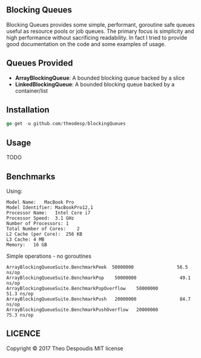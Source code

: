 Blocking Queues
---
Blocking Queues provides some simple, performant, goroutine safe queues useful as resource pools or job queues. 
The primary focus is simplicity and high performance without sacrificing readability. In fact I tried to
provide good documentation on the code and some examples of usage.


## Queues Provided
* **ArrayBlockingQueue**: A bounded blocking queue backed by a slice
* **LinkedBlockingQueue**: A bounded blocking queue backed by a container/list

## Installation
```go
go get -u github.com/theodesp/blockingQueues
```

## Usage
TODO

## Benchmarks
Using:
  ```text
  Model Name:	MacBook Pro
  Model Identifier:	MacBookPro12,1
  Processor Name:	Intel Core i7
  Processor Speed:	3.1 GHz
  Number of Processors:	1
  Total Number of Cores:	2
  L2 Cache (per Core):	256 KB
  L3 Cache:	4 MB
  Memory:	16 GB
```

Simple operations - no goroutines

```text
ArrayBlockingQueueSuite.BenchmarkPeek  50000000                56.5 ns/op
ArrayBlockingQueueSuite.BenchmarkPop    50000000                49.1 ns/op
ArrayBlockingQueueSuite.BenchmarkPopOverflow    50000000                51.3 ns/op
ArrayBlockingQueueSuite.BenchmarkPush   20000000                84.7 ns/op
ArrayBlockingQueueSuite.BenchmarkPushOverflow   20000000                75.3 ns/op
```

## LICENCE
Copyright © 2017 Theo Despoudis MIT license
